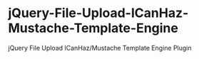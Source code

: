 jQuery-File-Upload-ICanHaz-Mustache-Template-Engine
===================================================

jQuery File Upload ICanHaz/Mustache Template Engine Plugin
